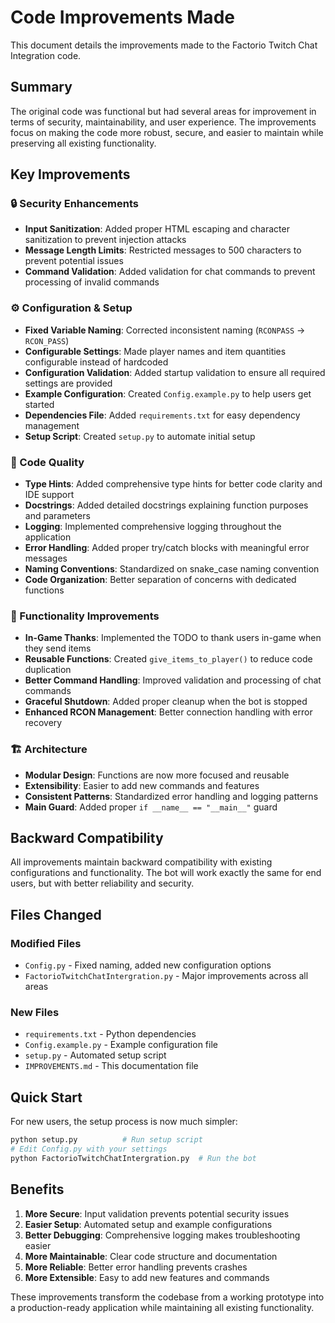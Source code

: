 # Code Improvements Made

This document details the improvements made to the Factorio Twitch Chat Integration code.

## Summary

The original code was functional but had several areas for improvement in terms of security, maintainability, and user experience. The improvements focus on making the code more robust, secure, and easier to maintain while preserving all existing functionality.

## Key Improvements

### 🔒 Security Enhancements

- **Input Sanitization**: Added proper HTML escaping and character sanitization to prevent injection attacks
- **Message Length Limits**: Restricted messages to 500 characters to prevent potential issues
- **Command Validation**: Added validation for chat commands to prevent processing of invalid commands

### ⚙️ Configuration & Setup

- **Fixed Variable Naming**: Corrected inconsistent naming (`RCONPASS` → `RCON_PASS`)
- **Configurable Settings**: Made player names and item quantities configurable instead of hardcoded
- **Configuration Validation**: Added startup validation to ensure all required settings are provided
- **Example Configuration**: Created `Config.example.py` to help users get started
- **Dependencies File**: Added `requirements.txt` for easy dependency management
- **Setup Script**: Created `setup.py` to automate initial setup

### 📝 Code Quality

- **Type Hints**: Added comprehensive type hints for better code clarity and IDE support
- **Docstrings**: Added detailed docstrings explaining function purposes and parameters
- **Logging**: Implemented comprehensive logging throughout the application
- **Error Handling**: Added proper try/catch blocks with meaningful error messages
- **Naming Conventions**: Standardized on snake_case naming convention
- **Code Organization**: Better separation of concerns with dedicated functions

### 🚀 Functionality Improvements

- **In-Game Thanks**: Implemented the TODO to thank users in-game when they send items
- **Reusable Functions**: Created `give_items_to_player()` to reduce code duplication
- **Better Command Handling**: Improved validation and processing of chat commands
- **Graceful Shutdown**: Added proper cleanup when the bot is stopped
- **Enhanced RCON Management**: Better connection handling with error recovery

### 🏗️ Architecture

- **Modular Design**: Functions are now more focused and reusable
- **Extensibility**: Easier to add new commands and features
- **Consistent Patterns**: Standardized error handling and logging patterns
- **Main Guard**: Added proper `if __name__ == "__main__"` guard

## Backward Compatibility

All improvements maintain backward compatibility with existing configurations and functionality. The bot will work exactly the same for end users, but with better reliability and security.

## Files Changed

### Modified Files
- `Config.py` - Fixed naming, added new configuration options
- `FactorioTwitchChatIntergration.py` - Major improvements across all areas

### New Files
- `requirements.txt` - Python dependencies
- `Config.example.py` - Example configuration file
- `setup.py` - Automated setup script
- `IMPROVEMENTS.md` - This documentation file

## Quick Start

For new users, the setup process is now much simpler:

```bash
python setup.py          # Run setup script
# Edit Config.py with your settings
python FactorioTwitchChatIntergration.py  # Run the bot
```

## Benefits

1. **More Secure**: Input validation prevents potential security issues
2. **Easier Setup**: Automated setup and example configurations
3. **Better Debugging**: Comprehensive logging makes troubleshooting easier
4. **More Maintainable**: Clear code structure and documentation
5. **More Reliable**: Better error handling prevents crashes
6. **More Extensible**: Easy to add new features and commands

These improvements transform the codebase from a working prototype into a production-ready application while maintaining all existing functionality.